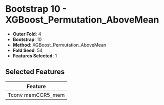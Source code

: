 # Bootstrap 10 - XGBoost_Permutation_AboveMean

- **Outer Fold**: 4
- **Bootstrap**: 10
- **Method**: XGBoost_Permutation_AboveMean
- **Fold Seed**: 54
- **Features Selected**: 1

## Selected Features

| Feature |
|---------|
| Tconv memCCR5_mem |
